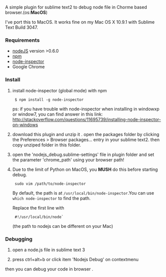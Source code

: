 A simple plugin for sublime text2 to debug node file  in Chorme based browser.(os:**MacOS**)

I've port this to MacOS.
It works fine on my Mac OS X 10.9.1 with Sublime Text Build 3047.


### Requirements

* [nodeJS](http://github.com/ry/node) version >0.6.0 
* [npm](http://github.com/isaacs/npm)
* [node-inspector](https://github.com/dannycoates/node-inspector)
* Google Chrome

### Install 

1. install node-inspector (global mode) with npm

        $ npm install -g node-inspector
        
   ps: if you have trouble with  node-inspector when installing in  windowxp or window7, you can find answer in this link:
   http://stackoverflow.com/questions/11695739/installing-node-inspector-on-windows

2. download this plugin and unzip it . open the packages folder  by  clicking  the Preferences > Browser packages... entry in your sublime text2. then copy unziped folder in this folder. 

3. open  the  'nodejs_debug.sublime-settings'  file in plugin folder and set the parameter 'chrome_path' using your browser path!

4. Due to the limit of Python on MacOS, you **MUSH** do this before starting debug.

        sudo vim /path/to/node-inspector
    
    By default, the path is at `/usr/local/bin/node-inspector`.You can use `which node-inspector` to find the path.
    
    Replace the first line with 
    
        #!/usr/local/bin/node` 
    
    (the path to nodejs can be different on your Mac)

### Debugging

1. open a node.js file in sublime text 3

2. press ctrl+alt+b or click  item 'Nodejs Debug' on  contextmenu 

then you can debug your code in browser .
